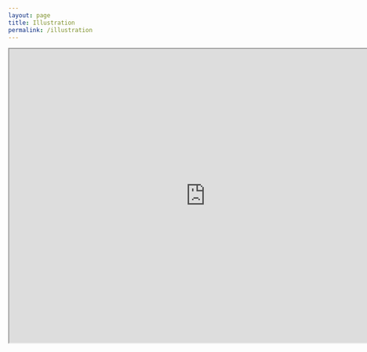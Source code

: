 ```yaml
---
layout: page
title: Illustration
permalink: /illustration
---
```

<center><iframe height="600px" width="800px" src="https://lwflouisa.github.io/Portfolio/Gallery"></center>
